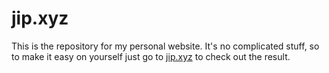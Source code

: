 # jip.xyz
This is the repository for my personal website. It's no complicated stuff, so to make it easy on yourself just go to [jip.xyz](https://jip.xyz) to check out the result.
